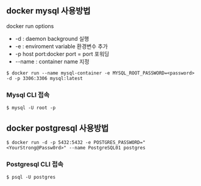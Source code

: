 ## docker mysql 사용방법

docker run options
- -d : daemon background 실행
- -e : enviroment variable 환경변수 추가
- -p  host port:docker port = port 포워딩
- --name : container name 지정
```
$ docker run --name mysql-container -e MYSQL_ROOT_PASSWORD=<password> -d -p 3306:3306 mysql:latest
```
### Mysql CLI 접속
```
$ mysql -U root -p
```

## docker postgresql 사용방법

```
$ docker run -d -p 5432:5432 -e POSTGRES_PASSWORD="<YourStrong@Passw0rd>" --name PostgreSQL01 postgres
```
### Postgresql CLI 접속
```
$ psql -U postgres
```
